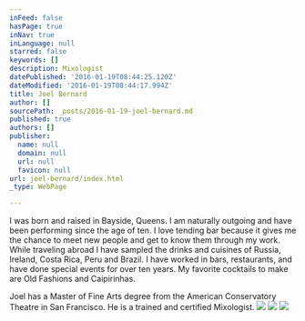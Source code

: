 ```yaml
---
inFeed: false
hasPage: true
inNav: true
inLanguage: null
starred: false
keywords: []
description: Mixologist
datePublished: '2016-01-19T08:44:25.120Z'
dateModified: '2016-01-19T08:44:17.994Z'
title: Joel Bernard
author: []
sourcePath: _posts/2016-01-19-joel-bernard.md
published: true
authors: []
publisher:
  name: null
  domain: null
  url: null
  favicon: null
url: joel-bernard/index.html
_type: WebPage

---
```

I was born and raised in Bayside, Queens. I am naturally outgoing and have been performing since the age of ten. I love tending bar because it gives me the chance to meet new people and get to know them through my work. While traveling abroad I have sampled the drinks and cuisines of Russia, Ireland, Costa Rica, Peru and Brazil. I have worked in bars, restaurants, and have done special events for over ten years. My favorite cocktails to make are Old Fashions and Caipirinhas. 

Joel has a Master of Fine Arts degree from the American Conservatory Theatre in San Francisco. He is a trained and certified Mixologist.
![](https://the-grid-user-content.s3-us-west-2.amazonaws.com/8744ef0a-1915-44f0-9ce0-9065c2a8b3a4.jpg)
![](https://the-grid-user-content.s3-us-west-2.amazonaws.com/1a88887c-89fd-455c-b861-4b5943e678af.jpg)
![](https://the-grid-user-content.s3-us-west-2.amazonaws.com/7f543320-d3f6-4b3a-ac7a-0e120c4352fd.jpg)